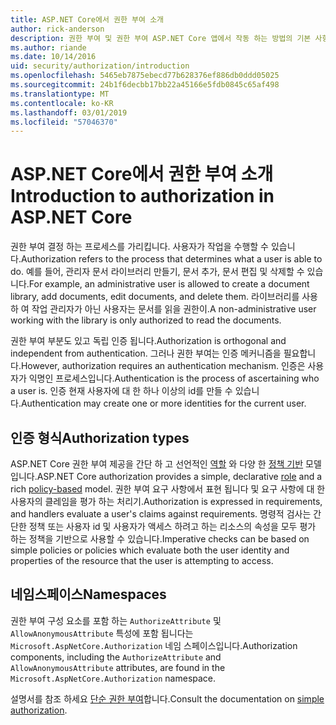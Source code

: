 ```yaml
---
title: ASP.NET Core에서 권한 부여 소개
author: rick-anderson
description: 권한 부여 및 권한 부여 ASP.NET Core 앱에서 작동 하는 방법의 기본 사항을 알아봅니다.
ms.author: riande
ms.date: 10/14/2016
uid: security/authorization/introduction
ms.openlocfilehash: 5465eb7875ebecd77b628376ef886db0ddd05025
ms.sourcegitcommit: 24b1f6decbb17bb22a45166e5fdb0845c65af498
ms.translationtype: MT
ms.contentlocale: ko-KR
ms.lasthandoff: 03/01/2019
ms.locfileid: "57046370"
---
```

# <a name="introduction-to-authorization-in-aspnet-core"></a><span data-ttu-id="a0a45-103">ASP.NET Core에서 권한 부여 소개</span><span class="sxs-lookup"><span data-stu-id="a0a45-103">Introduction to authorization in ASP.NET Core</span></span>

<a name="security-authorization-introduction"></a>

<span data-ttu-id="a0a45-104">권한 부여 결정 하는 프로세스를 가리킵니다. 사용자가 작업을 수행할 수 있습니다.</span><span class="sxs-lookup"><span data-stu-id="a0a45-104">Authorization refers to the process that determines what a user is able to do.</span></span> <span data-ttu-id="a0a45-105">예를 들어, 관리자 문서 라이브러리 만들기, 문서 추가, 문서 편집 및 삭제할 수 있습니다.</span><span class="sxs-lookup"><span data-stu-id="a0a45-105">For example, an administrative user is allowed to create a document library, add documents, edit documents, and delete them.</span></span> <span data-ttu-id="a0a45-106">라이브러리를 사용 하 여 작업 관리자가 아닌 사용자는 문서를 읽을 권한이.</span><span class="sxs-lookup"><span data-stu-id="a0a45-106">A non-administrative user working with the library is only authorized to read the documents.</span></span>

<span data-ttu-id="a0a45-107">권한 부여 부분도 있고 독립 인증 됩니다.</span><span class="sxs-lookup"><span data-stu-id="a0a45-107">Authorization is orthogonal and independent from authentication.</span></span> <span data-ttu-id="a0a45-108">그러나 권한 부여는 인증 메커니즘을 필요합니다.</span><span class="sxs-lookup"><span data-stu-id="a0a45-108">However, authorization requires an authentication mechanism.</span></span> <span data-ttu-id="a0a45-109">인증은 사용자가 익명인 프로세스입니다.</span><span class="sxs-lookup"><span data-stu-id="a0a45-109">Authentication is the process of ascertaining who a user is.</span></span> <span data-ttu-id="a0a45-110">인증 현재 사용자에 대 한 하나 이상의 id를 만들 수 있습니다.</span><span class="sxs-lookup"><span data-stu-id="a0a45-110">Authentication may create one or more identities for the current user.</span></span>

## <a name="authorization-types"></a><span data-ttu-id="a0a45-111">인증 형식</span><span class="sxs-lookup"><span data-stu-id="a0a45-111">Authorization types</span></span>

<span data-ttu-id="a0a45-112">ASP.NET Core 권한 부여 제공을 간단 하 고 선언적인 [역할](xref:security/authorization/roles) 와 다양 한 [정책 기반](xref:security/authorization/policies) 모델입니다.</span><span class="sxs-lookup"><span data-stu-id="a0a45-112">ASP.NET Core authorization provides a simple, declarative [role](xref:security/authorization/roles) and a rich [policy-based](xref:security/authorization/policies) model.</span></span> <span data-ttu-id="a0a45-113">권한 부여 요구 사항에서 표현 됩니다 및 요구 사항에 대 한 사용자의 클레임을 평가 하는 처리기.</span><span class="sxs-lookup"><span data-stu-id="a0a45-113">Authorization is expressed in requirements, and handlers evaluate a user's claims against requirements.</span></span> <span data-ttu-id="a0a45-114">명령적 검사는 간단한 정책 또는 사용자 id 및 사용자가 액세스 하려고 하는 리소스의 속성을 모두 평가 하는 정책을 기반으로 사용할 수 있습니다.</span><span class="sxs-lookup"><span data-stu-id="a0a45-114">Imperative checks can be based on simple policies or policies which evaluate both the user identity and properties of the resource that the user is attempting to access.</span></span>

## <a name="namespaces"></a><span data-ttu-id="a0a45-115">네임스페이스</span><span class="sxs-lookup"><span data-stu-id="a0a45-115">Namespaces</span></span>

<span data-ttu-id="a0a45-116">권한 부여 구성 요소를 포함 하는 `AuthorizeAttribute` 및 `AllowAnonymousAttribute` 특성에 포함 됩니다는 `Microsoft.AspNetCore.Authorization` 네임 스페이스입니다.</span><span class="sxs-lookup"><span data-stu-id="a0a45-116">Authorization components, including the `AuthorizeAttribute` and `AllowAnonymousAttribute` attributes, are found in the `Microsoft.AspNetCore.Authorization` namespace.</span></span>

<span data-ttu-id="a0a45-117">설명서를 참조 하세요 [단순 권한 부여](xref:security/authorization/simple)합니다.</span><span class="sxs-lookup"><span data-stu-id="a0a45-117">Consult the documentation on [simple authorization](xref:security/authorization/simple).</span></span>
